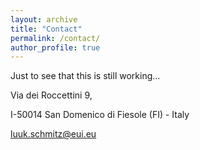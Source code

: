 ```yaml
---
layout: archive
title: "Contact"
permalink: /contact/
author_profile: true
---
```


Just to see that this is still working...

Via dei Roccettini 9,

I-50014 San Domenico di Fiesole (FI) - Italy  

[luuk.schmitz@eui.eu](mailto:luuk.schmitz@eui.eu)
